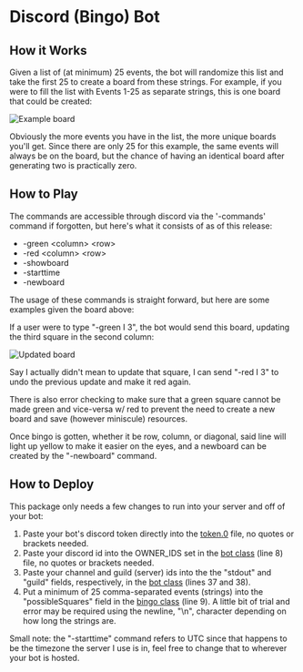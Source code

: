 # Discord (Bingo) Bot

## How it Works

Given a list of (at minimum) 25 events, the bot will randomize this list and take the first 25 to create a board from these strings. For example, if you were to fill the list with Events 1-25 as separate strings, this is one board that could be created:

![Example board](https://cdn.discordapp.com/attachments/854066615788109837/858904120336318474/github1new.png)

Obviously the more events you have in the list, the more unique boards you'll get. Since there are only 25 for this example, the same events will always be on the board, but the chance of having an identical board after generating two is practically zero.

## How to Play

The commands are accessible through discord via the '-commands' command if forgotten, but here's what it consists of as of this release:

* -green \<column> \<row>
* -red \<column> \<row>
* -showboard 
* -starttime
* -newboard
 
The usage of these commands is straight forward, but here are some examples given the board above:
  
If a user were to type "-green I 3", the bot would send this board, updating the third square in the second column: 
  
![Updated board](https://cdn.discordapp.com/attachments/854066615788109837/858903988722991115/github2new.png)
  
Say I actually didn't mean to update that square, I can send "-red I 3" to undo the previous update and make it red again.

There is also error checking to make sure that a green square cannot be made green and vice-versa w/ red to prevent the need to create a new board and save (however miniscule) resources.

Once bingo is gotten, whether it be row, column, or diagonal, said line will light up yellow to make it easier on the eyes, and a newboard can be created by the "-newboard" command.

## How to Deploy

This package only needs a few changes to run into your server and off of your bot:

1. Paste your bot's discord token directly into the [token.0](https://github.com/Ben-Dreslinski/DiscordBot/blob/main/lib/bot/token.0) file, no quotes or brackets needed.
2. Paste your discord id into the OWNER_IDS set in the [bot class](https://github.com/Ben-Dreslinski/DiscordBot/blob/main/lib/bot/__init__.py) (line 8) file, no quotes or brackets needed.
3. Paste your channel and guild (server) ids into the the "stdout" and "guild" fields, respectively, in the [bot class](https://github.com/Ben-Dreslinski/DiscordBot/blob/main/lib/bot/__init__.py) (lines 37 and 38).
4. Put a minimum of 25 comma-separated events (strings) into the "possibleSquares" field in the [bingo class](https://github.com/Ben-Dreslinski/DiscordBot/blob/main/lib/bingo/__init__.py) (line 9). A little bit of trial and error may be required using the newline, "\n", character depending on how long the strings are.

Small note: the "-starttime" command refers to UTC since that happens to be the timezone the server I use is in, feel free to change that to wherever your bot is hosted.
